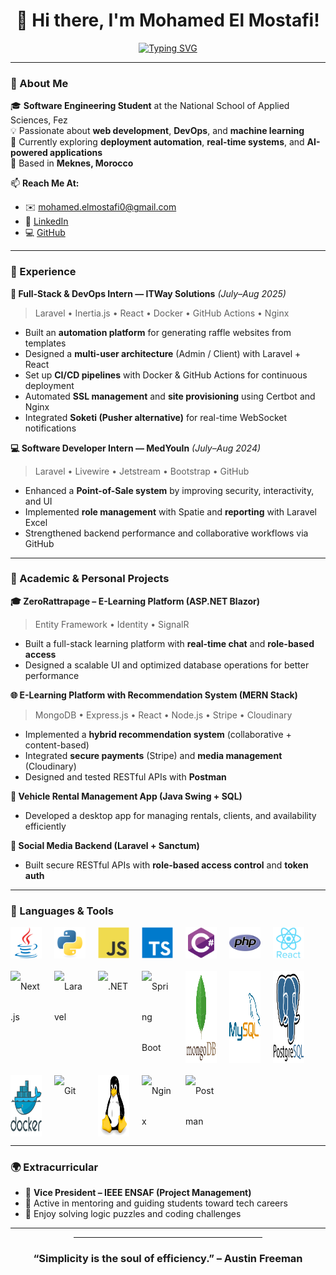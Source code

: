 <h1 align="center">👋 Hi there, I'm Mohamed El Mostafi!</h1>

<div align="center">
  <a href="https://github.com/DenverCoder1/readme-typing-svg">
    <img src="https://readme-typing-svg.herokuapp.com?font=Fira+Code&size=28&pause=1000&color=4E9AF1&center=true&vCenter=true&multiline=true&width=850&height=170&lines=Software+Engineering+Student+@+ENSA+Fez;Full-Stack+Developer+💻;+DevOps+and+Machine+Learning+Enthusiast+🤖;Laravel+|+React+|+ASP.NET+|+Spring+Boot;Building+Innovative+and+Scalable+Solutions" alt="Typing SVG" />

  </a>
</div>

---

### 🚀 About Me

🎓 **Software Engineering Student** at the National School of Applied Sciences, Fez  
💡 Passionate about **web development**, **DevOps**, and **machine learning**  
🔭 Currently exploring **deployment automation**, **real-time systems**, and **AI-powered applications**  
📍 Based in **Meknes, Morocco**

📫 **Reach Me At:**  
- ✉️ [mohamed.elmostafi0@gmail.com](mailto:mohamed.elmostafi0@gmail.com)  
- 💼 [LinkedIn](https://www.linkedin.com/in/mohamed-el-mostafi-072683241)  
- 💻 [GitHub](https://github.com/El-Mostafi)

---

### 💼 Experience

**🔧 Full-Stack & DevOps Intern — ITWay Solutions** *(July–Aug 2025)*  
> Laravel • Inertia.js • React • Docker • GitHub Actions • Nginx  
- Built an **automation platform** for generating raffle websites from templates  
- Designed a **multi-user architecture** (Admin / Client) with Laravel + React  
- Set up **CI/CD pipelines** with Docker & GitHub Actions for continuous deployment  
- Automated **SSL management** and **site provisioning** using Certbot and Nginx  
- Integrated **Soketi (Pusher alternative)** for real-time WebSocket notifications  

**💻 Software Developer Intern — MedYouIn** *(July–Aug 2024)*  
> Laravel • Livewire • Jetstream • Bootstrap • GitHub  
- Enhanced a **Point-of-Sale system** by improving security, interactivity, and UI  
- Implemented **role management** with Spatie and **reporting** with Laravel Excel  
- Strengthened backend performance and collaborative workflows via GitHub  

---

### 🧠 Academic & Personal Projects

**🎓 ZeroRattrapage – E-Learning Platform (ASP.NET Blazor)**  
> Entity Framework • Identity • SignalR  
- Built a full-stack learning platform with **real-time chat** and **role-based access**  
- Designed a scalable UI and optimized database operations for better performance  

**🌐 E-Learning Platform with Recommendation System (MERN Stack)**  
> MongoDB • Express.js • React • Node.js • Stripe • Cloudinary  
- Implemented a **hybrid recommendation system** (collaborative + content-based)  
- Integrated **secure payments** (Stripe) and **media management** (Cloudinary)  
- Designed and tested RESTful APIs with **Postman**  

**🚗 Vehicle Rental Management App (Java Swing + SQL)**  
- Developed a desktop app for managing rentals, clients, and availability efficiently  

**💬 Social Media Backend (Laravel + Sanctum)**  
- Built secure RESTful APIs with **role-based access control** and **token auth**

---

### 🧰 Languages & Tools

<p align="left" style="line-height:3.5;display:flex;flex-wrap:wrap;gap:20px;">
  <img src="https://raw.githubusercontent.com/devicons/devicon/master/icons/java/java-original.svg" width="50" title="Java"/>
  <img src="https://raw.githubusercontent.com/devicons/devicon/master/icons/python/python-original.svg" width="50" title="Python"/>
  <img src="https://raw.githubusercontent.com/devicons/devicon/master/icons/javascript/javascript-original.svg" width="50" title="JavaScript"/>
  <img src="https://raw.githubusercontent.com/devicons/devicon/master/icons/typescript/typescript-original.svg" width="50" title="TypeScript"/>
  <img src="https://raw.githubusercontent.com/devicons/devicon/master/icons/csharp/csharp-original.svg" width="50" title="C#"/>
  <img src="https://raw.githubusercontent.com/devicons/devicon/master/icons/php/php-original.svg" width="50" title="PHP"/>
  <img src="https://raw.githubusercontent.com/devicons/devicon/master/icons/react/react-original-wordmark.svg" width="50" title="React"/>
  <img src="https://cdn.worldvectorlogo.com/logos/nextjs-2.svg" width="50" title="Next.js"/>
  <img src="https://cdn.jsdelivr.net/gh/devicons/devicon/icons/laravel/laravel-original.svg" width="50" title="Laravel"/>
  <img src="https://cdn.jsdelivr.net/gh/devicons/devicon/icons/dotnetcore/dotnetcore-original.svg" width="50" title=".NET"/>
  <img src="https://www.vectorlogo.zone/logos/springio/springio-icon.svg" width="50" title="Spring Boot"/>
  <img src="https://raw.githubusercontent.com/devicons/devicon/master/icons/mongodb/mongodb-original-wordmark.svg" width="50" title="MongoDB"/>
  <img src="https://raw.githubusercontent.com/devicons/devicon/master/icons/mysql/mysql-original-wordmark.svg" width="50" title="MySQL"/>
  <img src="https://raw.githubusercontent.com/devicons/devicon/master/icons/postgresql/postgresql-original-wordmark.svg" width="50" title="PostgreSQL"/>
  <img src="https://raw.githubusercontent.com/devicons/devicon/master/icons/docker/docker-original-wordmark.svg" width="50" title="Docker"/>
  <img src="https://www.vectorlogo.zone/logos/git-scm/git-scm-icon.svg" width="50" title="Git"/>
  <img src="https://raw.githubusercontent.com/devicons/devicon/master/icons/linux/linux-original.svg" width="50" title="Linux"/>
  <img src="https://www.vectorlogo.zone/logos/nginx/nginx-icon.svg" width="50" title="Nginx"/>
  <img src="https://www.vectorlogo.zone/logos/getpostman/getpostman-icon.svg" width="50" title="Postman"/>
</p>

---

### 🌍 Extracurricular

- 🎯 **Vice President – IEEE ENSAF (Project Management)**
- 💬 Active in mentoring and guiding students toward tech careers
- 🧠 Enjoy solving logic puzzles and coding challenges  

---

<div align="center">
  <hr style="width:60%">
  <h3>“Simplicity is the soul of efficiency.” – Austin Freeman</h3>
</div>
